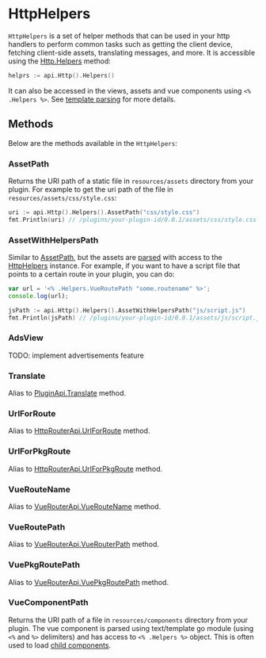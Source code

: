 # HttpHelpers

`HttpHelpers` is a set of helper methods that can be used in your http handlers to perform common tasks such as getting the client device, fetching client-side assets, translating messages, and more. It is accessible using the [Http.Helpers](./http-api.md#helpers) method:

```go
helprs := api.Http().Helpers()
```

It can also be accessed in the views, assets and vue components using `<% .Helpers %>`. See [template parsing](./http-response.md#template-parsing) for more details.

## Methods

Below are the methods available in the `HttpHelpers`:

### AssetPath

Returns the URI path of a static file in `resources/assets` directory from your plugin.
For example to get the uri path of the file in `resources/assets/css/style.css`:

```go
uri := api.Http().Helpers().AssetPath("css/style.css")
fmt.Println(uri) // /plugins/your-plugin-id/0.0.1/assets/css/style.css
```

### AssetWithHelpersPath

Similar to [AssetPath](#assetpath), but the assets are [parsed](./http-response.md#template-parsing) with access to the [HttpHelpers](./http-helpers.md) instance.
For example, if you want to have a script file that points to a certain route in your plugin, you can do:

```js title="resources/assets/js/script.js"
var url = '<% .Helpers.VueRoutePath "some.routename" %>';
console.log(url);
```

```go title="main.go"
jsPath := api.Http().Helpers().AssetWithHelpersPath("js/script.js")
fmt.Println(jsPath) // /plugins/your-plugin-id/0.0.1/assets/js/script.js
```

### AdsView

TODO: implement advertisements feature

### Translate

Alias to [PluginApi.Translate](./plugin-api.md#translate) method.

### UrlForRoute

Alias to [HttpRouterApi.UrlForRoute](./http-router-api.md#urlforroute) method.

### UrlForPkgRoute

Alias to [HttpRouterApi.UrlForPkgRoute](./http-router-api.md#urlforpkgroute) method.

### VueRouteName

Alias to [VueRouterApi.VueRouteName](./vue-router-api.md#vueroutename) method.

### VueRoutePath

Alias to [VueRouterApi.VueRouterPath](./vue-router-api.md#vueroutepath) method.

### VuePkgRoutePath

Alias to [VueRouterApi.VuePkgRoutePath](./vue-router-api.md#vuepkgroutepath) method.

### VueComponentPath

Returns the URI path of a file in `resources/components` directory from your plugin.
The vue component is parsed using text/template go module (using `<%` and `%>` delimiters) and has access to `<% .Helpers %>` object. This is often used to load [child components](../guides/vue-components.md#loading-child-components).
